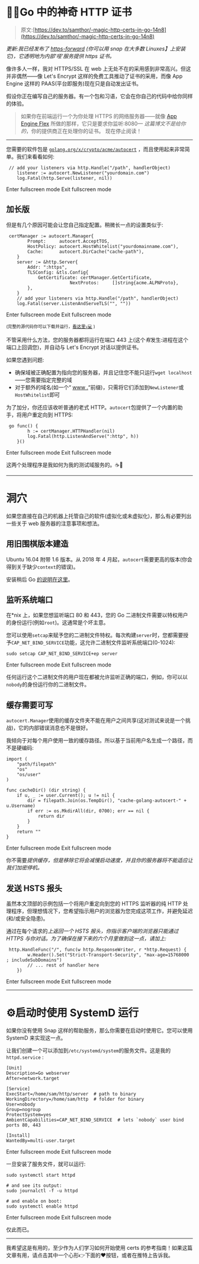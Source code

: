 # 🎩💫Go 中的神奇 HTTP 证书

> 原文:[https://dev.to/samthor/-magic-http-certs-in-go-14n8](https://dev.to/samthor/-magic-http-certs-in-go-14n8)

*更新:我已经发布了 [https-forward](https://github.com/samthor/https-forward) (你可以用 snap 在大多数 Linuxes】上安装它)，它透明地为内部‘哑’服务提供 https 证书。*

像许多人一样，我对 HTTPS/SSL 在 web 上无处不在的采用感到非常高兴。但这并非偶然——像 Let's Encrypt 这样的免费工具推动了证书的采用，而像 App Engine 这样的 PAAS(平台即服务)现在只是自动发出证书。

假设你正在编写自己的服务器。有一个包和习语，它会在你自己的代码中给你同样的体验。

> 如果你在前端运行一个为你处理 HTTPS 的网络服务器——就像 [App Engine Flex](https://cloud.google.com/appengine/docs/flexible/go/quickstart) 所做的那样，它只是要求你监听:8080— *这篇博文不是给你的*，你的提供商正在处理你的证书。
> 现在停止阅读！

* * *

您需要的软件包是 [`golang.org/x/crypto/acme/autocert`](https://godoc.org/golang.org/x/crypto/acme/autocert) ，而且使用起来非常简单。我们来看看如何:

```
 // add your listeners via http.Handle("/path", handlerObject)
    listener := autocert.NewListener("yourdomain.com")
    log.Fatal(http.Serve(listener, nil)) 
```

Enter fullscreen mode Exit fullscreen mode

## 加长版

但是有几个原因可能会让您自己指定配置。稍微长一点的设置类似于:

```
 certManager := autocert.Manager{
        Prompt:     autocert.AcceptTOS,
        HostPolicy: autocert.HostWhitelist("yourdomainname.com"),
        Cache:      autocert.DirCache("cache-path"),
    }
    server := &http.Server{
        Addr: ":https",
        TLSConfig: &tls.Config{
            GetCertificate: certManager.GetCertificate,
                        NextProtos:     []string{acme.ALPNProto},
        },
    }
    // add your listeners via http.Handle("/path", handlerObject)
    log.Fatal(server.ListenAndServeTLS("", "")) 
```

Enter fullscreen mode Exit fullscreen mode

<small>(完整的源代码你可以下载并运行，[看这里⤵️💻](https://gist.github.com/samthor/5ff8cfac1f80b03dfe5a9be62b29d7f2) )</small>

不管采用什么方法，您的服务器都将运行在端口 443 上(这个*有*发生:进程在这个端口上回调您)，并自动与 Let's Encrypt 对话以提供证书。

如果您遇到问题:

*   确保域被正确配置为指向您的服务器，并且记住您不能只运行`wget localhost`——您需要指定完整的域
*   对于额外的域名(如一个“ [www .](http://www.)“前缀)，只需将它们添加到`NewListener`或`HostWhitelist`即可

为了加分，你还应该收听普通的老式 HTTP。`autocert`包提供了一个内置的助手，将用户重定向到 HTTPS:

```
 go func() {
        h := certManager.HTTPHandler(nil)
        log.Fatal(http.ListenAndServe(":http", h))
    }() 
```

Enter fullscreen mode Exit fullscreen mode

这两个处理程序是我如何为我的测试域服务的。☕🍨

* * *

# 洞穴

如果您直接在自己的机器上托管自己的软件(虚拟化或未虚拟化)，那么有必要列出一些关于 web 服务器的注意事项和想法。

## 用旧围棋版本建造

Ubuntu 16.04 附带 1.6 版本。从 2018 年 4 月起，`autocert`需要更高的版本(你会得到关于缺少`context`的错误)。

安装稍后 Go [的说明在这里](https://github.com/golang/go/wiki/Ubuntu)。

## 监听系统端口

在*nix 上，如果您想监听端口 80 和 443，您的 Go 二进制文件需要以特权用户的身份运行(例如`root`)。这通常是个坏主意。

您可以使用`setcap`来赋予您的二进制文件特权。每次构建`server`时，您都需要授予`CAP_NET_BIND_SERVICE`功能，这允许二进制文件监听系统端口(0-1024):

```
sudo setcap CAP_NET_BIND_SERVICE+ep server 
```

Enter fullscreen mode Exit fullscreen mode

任何运行这个二进制文件的用户现在都被允许监听正确的端口，例如，你可以以`nobody`的身份运行你的二进制文件。

## 缓存需要可写

`autocert.Manager`使用的缓存文件夹不能在用户之间共享(这对测试来说是一个挑战)，它的内部错误消息也不是很好。

我倾向于对每个用户使用一致的缓存路径。所以基于当前用户名生成一个路径，而不是硬编码:

```
import (
    "path/filepath"
    "os"
    "os/user"
)

func cacheDir() (dir string) {
    if u, _ := user.Current(); u != nil {
        dir = filepath.Join(os.TempDir(), "cache-golang-autocert-" + u.Username)
        if err := os.MkdirAll(dir, 0700); err == nil {
            return dir
        }
    }
    return ""
} 
```

Enter fullscreen mode Exit fullscreen mode

你不需要*提供缓存，但是移除它将会减慢启动速度，并且你的服务器将不能适应让我们加密停机。*

## 发送 HSTS 报头

虽然本文顶部的示例包括一个将用户重定向到您的 HTTPS 监听器的纯 HTTP 处理程序，但理想情况下，您希望指示用户的浏览器为您完成这项工作，并避免延迟(和/或安全隐患)。

通过在每个请求的*上返回一个 HSTS 报头，你指示客户端的浏览器只能通过 HTTPS 与你对话。为了确保在接下来的六个月里做到这一点，请加上:* 

```
 http.HandleFunc("/", func(w http.ResponseWriter, r *http.Request) {
        w.Header().Set("Strict-Transport-Security", "max-age=15768000 ; includeSubDomains")
        // ... rest of handler here
    }) 
```

Enter fullscreen mode Exit fullscreen mode

* * *

# ⚙️启动时使用 SystemD 运行

如果你没有使用 Snap 这样的帮助服务，那么你需要在启动时使用它。您可以使用 SystemD 来实现这一点。

让我们创建一个可以添加到`/etc/systemd/system`的服务文件。这是我的`httpd.service` :

```
[Unit]
Description=Go webserver
After=network.target

[Service]
ExecStart=/home/sam/http/server  # path to binary
WorkingDirectory=/home/sam/http  # folder for binary
User=nobody
Group=nogroup
ProtectSystem=yes
AmbientCapabilities=CAP_NET_BIND_SERVICE  # lets `nobody` user bind ports 80, 443

[Install]
WantedBy=multi-user.target 
```

Enter fullscreen mode Exit fullscreen mode

一旦安装了服务文件，就可以运行:

```
sudo systemctl start httpd

# and see its output:
sudo journalctl -f -u httpd

# and enable on boot:
sudo systemctl enable httpd 
```

Enter fullscreen mode Exit fullscreen mode

仅此而已。

* * *

我希望这是有用的，至少作为人们学习如何开始使用 certs 的参考指南！如果这篇文章有用，请点击其中一个心形👉下面的❤️按钮，或者在推特上告诉我。